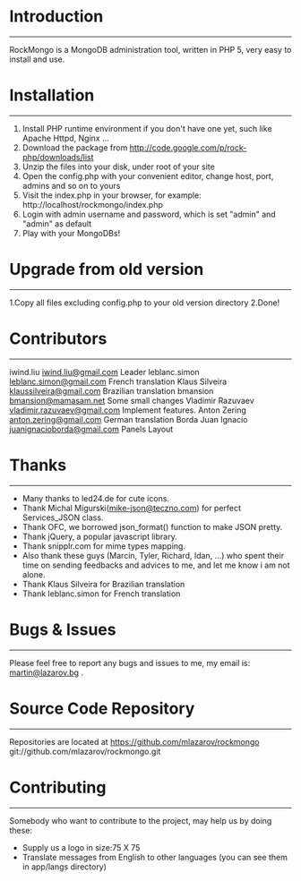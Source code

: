 # Introduction
--------------------------------------
RockMongo is a MongoDB administration tool, written in PHP 5, very easy to install and use.


# Installation
--------------------------------------
1. Install PHP runtime environment if you don't have one yet, such like Apache Httpd, Nginx ...
2. Download the package from http://code.google.com/p/rock-php/downloads/list
3. Unzip the files into your disk, under root of your site
4. Open the config.php with your convenient editor, change host, port, admins and so on to yours
5. Visit the index.php in your browser, for example: http://localhost/rockmongo/index.php
6. Login with admin username and password, which is set "admin" and "admin" as default
7. Play with your MongoDBs!


# Upgrade from old version
--------------------------------------
1.Copy all files excluding config.php to your old version directory
2.Done!


# Contributors
--------------------------------------
iwind.liu <iwind.liu@gmail.com> Leader
leblanc.simon <leblanc.simon@gmail.com> French translation
Klaus Silveira <klaussilveira@gmail.com> Brazilian translation
bmansion <bmansion@mamasam.net> Some small changes
Vladimir Razuvaev <vladimir.razuvaev@gmail.com> Implement features.
Anton Zering <anton.zering@gmail.com> German translation
Borda Juan Ignacio <juanignacioborda@gmail.com> Panels Layout


# Thanks
--------------------------------------
* Many thanks to led24.de for cute icons. 
* Thank Michal Migurski(<mike-json@teczno.com>) for perfect Services_JSON class.
* Thank OFC,  we borrowed json_format() function to make JSON pretty. 
* Thank jQuery, a popular javascript library.
* Thank snipplr.com for mime types mapping.
* Also thank these guys (Marcin, Tyler, Richard, Idan, ...) who spent their time on
  sending feedbacks and advices to me, and let me know i am not alone. 
* Thank Klaus Silveira for Brazilian translation
* Thank leblanc.simon for French translation

# Bugs & Issues
--------------------------------------
Please feel free to report any bugs and issues to me, my email is: martin@lazarov.bg .


# Source Code Repository
--------------------------------------
Repositories are located at 
  https://github.com/mlazarov/rockmongo
  git://github.com/mlazarov/rockmongo.git


# Contributing
--------------------------------------
Somebody who want to contribute to the project, may help us by doing these:
* Supply us a logo in size:75 X 75
* Translate messages from English to other languages (you can see them in app/langs directory)